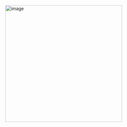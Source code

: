 <img width="369" alt="image" src="https://github.com/CodeByVaishnaviRaut/Python-Basic/assets/160324454/2d2c9d9a-dcd8-4526-bde2-c433c7678c5e">
